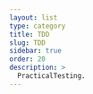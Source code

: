 ```yaml
---
layout: list
type: category
title: TDD
slug: TDD
sidebar: true
order: 20
description: >
  PracticalTesting.
---
```

